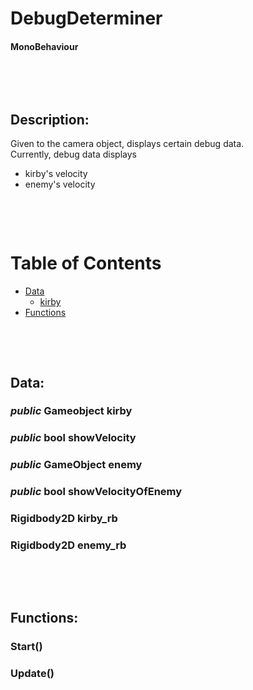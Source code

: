 # DebugDeterminer

#### MonoBehaviour

<p>&nbsp;</p>
<p>&nbsp;</p>

## Description:
Given to the camera object, displays certain debug data.  
Currently, debug data displays
- kirby's velocity
- enemy's velocity

<p>&nbsp;</p>
<p>&nbsp;</p>

# Table of Contents
- [Data](#data)
    - [kirby](public-gameobject-kirby)
- [Functions](#functions)

<p>&nbsp;</p>
<p>&nbsp;</p>

## Data:
### *public* Gameobject **kirby**
### *public* bool **showVelocity**
### *public* GameObject **enemy**
### *public* bool **showVelocityOfEnemy**
### Rigidbody2D **kirby_rb**
### Rigidbody2D **enemy_rb**

<p>&nbsp;</p>
<p>&nbsp;</p>

## Functions:

### Start()

### Update()